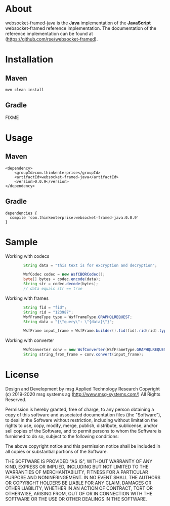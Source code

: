 # About
websocket-framed-java is the **Java** implementation of the **JavaScript** websocket-framed reference implementation. 
The documentation of the reference implementation can be found at (https://github.com/rse/websocket-framed). 

# Installation
## Maven 

```
mvn clean install
```

## Gradle 

FIXME

# Usage 

## Maven 
```
<dependency>
	<groupId>com.thinkenterprise</groupId>
	<artifactId>websocket-framed-java</artifactId>
	<version>0.0.9</version>
</dependency>

```

## Gradle 

```
dependencies {
  compile 'com.thinkenterprise:websocket-framed-java:0.0.9'
}
```


# Sample 

Working with codecs

``` java
		String data = "this text is for excryption and decryption";

		WsfCodec codec = new WsfCBORCodec();
		byte[] bytes = codec.encode(data);
		String str = codec.decode(bytes);
		// data equals str == true
```

Working with frames

``` java
		String fid = "fid";
		String rid = "123987";
		WsfFrameType type = WsfFrameType.GRAPHQLREQUEST;
		String data = "{\"query\": \"{data}\"}";

		WsfFrame input_frame = WsfFrame.builder().fid(fid).rid(rid).type(type).data(data).build();
```

Working with converter

``` java
		WsfConverter conv = new WsfConverter(WsfFrameType.GRAPHQLREQUEST);
		String string_from_frame = conv.convert(input_frame);
```


# License 
Design and Development by msg Applied Technology Research
Copyright (c) 2019-2020 msg systems ag (http://www.msg-systems.com/)
All Rights Reserved.
 
Permission is hereby granted, free of charge, to any person obtaining
a copy of this software and associated documentation files (the
"Software"), to deal in the Software without restriction, including
without limitation the rights to use, copy, modify, merge, publish,
distribute, sublicense, and/or sell copies of the Software, and to
permit persons to whom the Software is furnished to do so, subject to
the following conditions:
 
The above copyright notice and this permission notice shall be included
in all copies or substantial portions of the Software.
 
THE SOFTWARE IS PROVIDED "AS IS", WITHOUT WARRANTY OF ANY KIND,
EXPRESS OR IMPLIED, INCLUDING BUT NOT LIMITED TO THE WARRANTIES OF
MERCHANTABILITY, FITNESS FOR A PARTICULAR PURPOSE AND NONINFRINGEMENT.
IN NO EVENT SHALL THE AUTHORS OR COPYRIGHT HOLDERS BE LIABLE FOR ANY
CLAIM, DAMAGES OR OTHER LIABILITY, WHETHER IN AN ACTION OF CONTRACT,
TORT OR OTHERWISE, ARISING FROM, OUT OF OR IN CONNECTION WITH THE
SOFTWARE OR THE USE OR OTHER DEALINGS IN THE SOFTWARE. 
